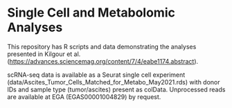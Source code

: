 # Single Cell and Metabolomic Analyses 

This repository has R scripts and data demonstrating the analyses presented in Kilgour et al. (https://advances.sciencemag.org/content/7/4/eabe1174.abstract). 

scRNA-seq data is available as a Seurat single cell experiment (data/Ascites_Tumor_Cells_Matched_for_Metabo_May2021.rds) with donor IDs and sample type (tumor/ascites) present as colData. Unprocessed reads are available at EGA (EGAS00001004829) by request.
